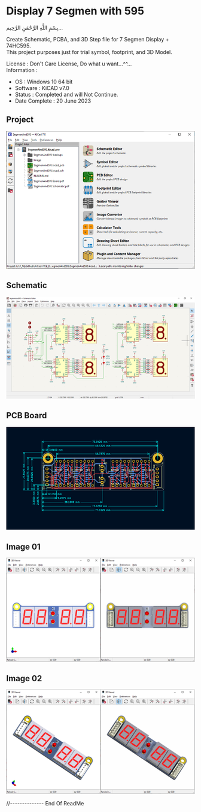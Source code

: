 # Display 7 Segmen with 595
بِسْمِ اللَّهِ الرَّحْمَنِ الرَّحِيم... 
 
Create Schematic, PCBA, and 3D Step file for 7 Segmen Display + 74HC595.  
This project purposes just for trial symbol, footprint, and 3D Model.  

License : Don't Care License, Do what u want...^^...  
Information :
- OS   : Windows 10 64 bit  
- Software : KiCAD v7.0  
- Status : Completed and will Not Continue.
- Date Complete : 20 June 2023

## Project  
![Project.](https://github.com/toopayz/KiCAD-PCB_Design/blob/main/SegmenAnd595/Image/Segmen595_Project.png)
## Schematic  
![Schematic.](https://github.com/toopayz/KiCAD-PCB_Design/blob/main/SegmenAnd595/Image/Segmen595_Schematic.png)
## PCB Board  
![PCB Board.](https://github.com/toopayz/KiCAD-PCB_Design/blob/main/SegmenAnd595/Image/Segmen595_Board.png)
## Image 01  
![Board Image.](https://github.com/toopayz/KiCAD-PCB_Design/blob/main/SegmenAnd595/Image/Segmen595_01.png)
## Image 02  
![Board Image.](https://github.com/toopayz/KiCAD-PCB_Design/blob/main/SegmenAnd595/Image/Segmen595_02.png)

//-------------- End Of ReadMe
